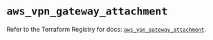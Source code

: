 # `aws_vpn_gateway_attachment`

Refer to the Terraform Registry for docs: [`aws_vpn_gateway_attachment`](https://registry.terraform.io/providers/hashicorp/aws/3.76.1/docs/resources/vpn_gateway_attachment).
